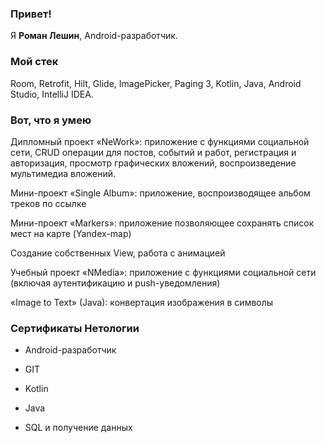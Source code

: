 ### Привет!

Я <b>Роман Лешин</b>, Android-разработчик.

### Мой стек

Room, Retrofit, Hilt, Glide, ImagePicker, Paging 3, Kotlin, Java, Android Studio, IntelliJ IDEA.

### Вот, что я умею

Дипломный проект «NeWork»: приложение с функциями социальной сети, CRUD операции для постов, событий и работ, регистрация и авторизация, просмотр графических вложений, воспроизведение мультимедиа вложений.

Мини-проект «Single Album»: приложение, воспроизводящее альбом треков по ссылке

Мини-проект «Markers»: приложение позволяющее сохранять список мест на карте (Yandex-map)

Создание собственных View, работа с анимацией

Учебный проект «NMedia»: приложение с функциями социальной сети (включая аутентификацию и push-уведомления)

«Image to Text» (Java): конвертация изображения в символы

### Сертификаты Нетологии

- Android-разработчик

- GIT

- Kotlin

- Java

- SQL и получение данных
